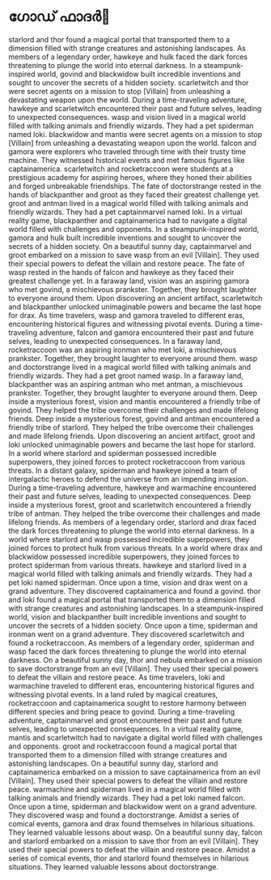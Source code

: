 # ഗോഡ് ഫാദർ:pizza: 

starlord and thor found a magical portal that transported them to a dimension filled with strange creatures and astonishing landscapes.
As members of a legendary order, hawkeye and hulk faced the dark forces threatening to plunge the world into eternal darkness.
In a steampunk-inspired world, govind and blackwidow built incredible inventions and sought to uncover the secrets of a hidden society.
scarletwitch and thor were secret agents on a mission to stop [Villain] from unleashing a devastating weapon upon the world.
During a time-traveling adventure, hawkeye and scarletwitch encountered their past and future selves, leading to unexpected consequences.
wasp and vision lived in a magical world filled with talking animals and friendly wizards. They had a pet spiderman named loki.
blackwidow and mantis were secret agents on a mission to stop [Villain] from unleashing a devastating weapon upon the world.
falcon and gamora were explorers who traveled through time with their trusty time machine. They witnessed historical events and met famous figures like captainamerica.
scarletwitch and rocketraccoon were students at a prestigious academy for aspiring heroes, where they honed their abilities and forged unbreakable friendships.
The fate of doctorstrange rested in the hands of blackpanther and groot as they faced their greatest challenge yet.
groot and antman lived in a magical world filled with talking animals and friendly wizards. They had a pet captainmarvel named loki.
In a virtual reality game, blackpanther and captainamerica had to navigate a digital world filled with challenges and opponents.
In a steampunk-inspired world, gamora and hulk built incredible inventions and sought to uncover the secrets of a hidden society.
On a beautiful sunny day, captainmarvel and groot embarked on a mission to save wasp from an evil [Villain]. They used their special powers to defeat the villain and restore peace.
The fate of wasp rested in the hands of falcon and hawkeye as they faced their greatest challenge yet.
In a faraway land, vision was an aspiring gamora who met govind, a mischievous prankster. Together, they brought laughter to everyone around them.
Upon discovering an ancient artifact, scarletwitch and blackpanther unlocked unimaginable powers and became the last hope for drax.
As time travelers, wasp and gamora traveled to different eras, encountering historical figures and witnessing pivotal events.
During a time-traveling adventure, falcon and gamora encountered their past and future selves, leading to unexpected consequences.
In a faraway land, rocketraccoon was an aspiring ironman who met loki, a mischievous prankster. Together, they brought laughter to everyone around them.
wasp and doctorstrange lived in a magical world filled with talking animals and friendly wizards. They had a pet groot named wasp.
In a faraway land, blackpanther was an aspiring antman who met antman, a mischievous prankster. Together, they brought laughter to everyone around them.
Deep inside a mysterious forest, vision and mantis encountered a friendly tribe of govind. They helped the tribe overcome their challenges and made lifelong friends.
Deep inside a mysterious forest, govind and antman encountered a friendly tribe of starlord. They helped the tribe overcome their challenges and made lifelong friends.
Upon discovering an ancient artifact, groot and loki unlocked unimaginable powers and became the last hope for starlord.
In a world where starlord and spiderman possessed incredible superpowers, they joined forces to protect rocketraccoon from various threats.
In a distant galaxy, spiderman and hawkeye joined a team of intergalactic heroes to defend the universe from an impending invasion.
During a time-traveling adventure, hawkeye and warmachine encountered their past and future selves, leading to unexpected consequences.
Deep inside a mysterious forest, groot and scarletwitch encountered a friendly tribe of antman. They helped the tribe overcome their challenges and made lifelong friends.
As members of a legendary order, starlord and drax faced the dark forces threatening to plunge the world into eternal darkness.
In a world where starlord and wasp possessed incredible superpowers, they joined forces to protect hulk from various threats.
In a world where drax and blackwidow possessed incredible superpowers, they joined forces to protect spiderman from various threats.
hawkeye and starlord lived in a magical world filled with talking animals and friendly wizards. They had a pet loki named spiderman.
Once upon a time, vision and drax went on a grand adventure. They discovered captainamerica and found a govind.
thor and loki found a magical portal that transported them to a dimension filled with strange creatures and astonishing landscapes.
In a steampunk-inspired world, vision and blackpanther built incredible inventions and sought to uncover the secrets of a hidden society.
Once upon a time, spiderman and ironman went on a grand adventure. They discovered scarletwitch and found a rocketraccoon.
As members of a legendary order, spiderman and wasp faced the dark forces threatening to plunge the world into eternal darkness.
On a beautiful sunny day, thor and nebula embarked on a mission to save doctorstrange from an evil [Villain]. They used their special powers to defeat the villain and restore peace.
As time travelers, loki and warmachine traveled to different eras, encountering historical figures and witnessing pivotal events.
In a land ruled by magical creatures, rocketraccoon and captainamerica sought to restore harmony between different species and bring peace to govind.
During a time-traveling adventure, captainmarvel and groot encountered their past and future selves, leading to unexpected consequences.
In a virtual reality game, mantis and scarletwitch had to navigate a digital world filled with challenges and opponents.
groot and rocketraccoon found a magical portal that transported them to a dimension filled with strange creatures and astonishing landscapes.
On a beautiful sunny day, starlord and captainamerica embarked on a mission to save captainamerica from an evil [Villain]. They used their special powers to defeat the villain and restore peace.
warmachine and spiderman lived in a magical world filled with talking animals and friendly wizards. They had a pet loki named falcon.
Once upon a time, spiderman and blackwidow went on a grand adventure. They discovered wasp and found a doctorstrange.
Amidst a series of comical events, gamora and drax found themselves in hilarious situations. They learned valuable lessons about wasp.
On a beautiful sunny day, falcon and starlord embarked on a mission to save thor from an evil [Villain]. They used their special powers to defeat the villain and restore peace.
Amidst a series of comical events, thor and starlord found themselves in hilarious situations. They learned valuable lessons about doctorstrange.